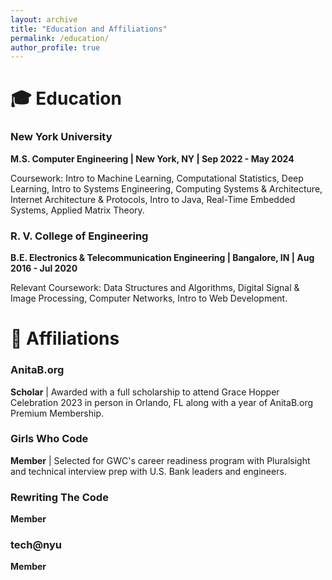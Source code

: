 ```yaml
---
layout: archive
title: "Education and Affiliations"
permalink: /education/
author_profile: true
---
```

# 🎓 Education

### New York University 
**M.S. Computer Engineering | New York, NY | Sep 2022 - May 2024**

Coursework: Intro to Machine Learning, Computational Statistics, Deep Learning, Intro to Systems Engineering, Computing Systems & Architecture, Internet Architecture & Protocols, Intro to Java, Real-Time Embedded Systems, Applied Matrix Theory.

### R. V. College of Engineering
**B.E. Electronics & Telecommunication Engineering | Bangalore, IN | Aug 2016 - Jul 2020**

Relevant Coursework: Data Structures and Algorithms, Digital Signal & Image Processing, Computer Networks, Intro to Web Development.

# 📃 Affiliations

### AnitaB.org
**Scholar** | Awarded with a full scholarship to attend Grace Hopper Celebration 2023 in person in Orlando, FL along with a year of AnitaB.org Premium Membership.

### Girls Who Code  
**Member** | Selected for GWC's career readiness program with Pluralsight and technical interview prep with U.S. Bank leaders and engineers.

### Rewriting The Code  
**Member**

### tech@nyu
**Member**


